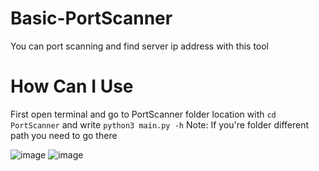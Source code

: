 # Basic-PortScanner
You can port scanning and find server ip address with this tool
# How Can I Use
First open terminal and go to PortScanner folder location with `cd PortScanner` and write `python3 main.py -h`
Note: If you're folder different path you need to go there

![image](https://user-images.githubusercontent.com/84273839/212337688-6dccfd0e-d858-4547-b054-da855ce6216d.png)
![image](https://user-images.githubusercontent.com/84273839/212337961-5faa50d5-48f5-45e4-ae92-1607c282bac1.png)

